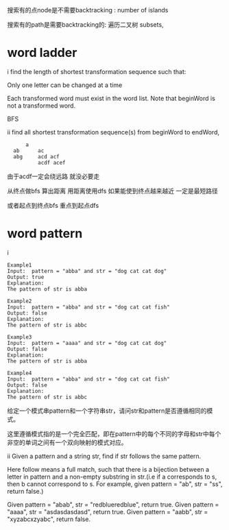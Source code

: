 搜索有的点node是不需要backtracking : number of islands

搜索有的path是需要backtracking的: 遍历二叉树 subsets, 

# word ladder
i
find the length of shortest transformation sequence such that:

Only one letter can be changed at a time

Each transformed word must exist in the word list. Note that beginWord is not a transformed word.

BFS

ii
find all shortest transformation sequence(s) from beginWord to endWord, 


```
      a
  ab      ac
  abg     acd acf
          acdf acef
```
由于acdf一定会绕远路 就没必要走

从终点做bfs 算出距离  用距离使用dfs 如果能使到终点越来越近 一定是最短路径

或者起点到终点bfs 重点到起点dfs


# word pattern
i
```
Example1
Input:  pattern = "abba" and str = "dog cat cat dog"
Output: true
Explanation:
The pattern of str is abba

Example2
Input:  pattern = "abba" and str = "dog cat cat fish"
Output: false
Explanation:
The pattern of str is abbc

Example3
Input:  pattern = "aaaa" and str = "dog cat cat dog"
Output: false
Explanation:
The pattern of str is abba

Example4
Input:  pattern = "abba" and str = "dog cat cat fish"
Output: false
Explanation:
The pattern of str is abbc
```
给定一个模式串pattern和一个字符串str，请问str和pattern是否遵循相同的模式。

这里遵循模式指的是一个完全匹配，即在pattern中的每个不同的字母和str中每个非空的单词之间有一个双向映射的模式对应。

ii
Given a pattern and a string str, find if str follows the same pattern.

Here follow means a full match, such that there is a bijection between a letter in pattern and a non-empty substring in str.(i.e if a corresponds to s, then b cannot correspond to s. For example, given pattern = "ab", str = "ss", return false.)

Given pattern = "abab", str = "redblueredblue", return true.
Given pattern = "aaaa", str = "asdasdasdasd", return true.
Given pattern = "aabb", str = "xyzabcxzyabc", return false.
